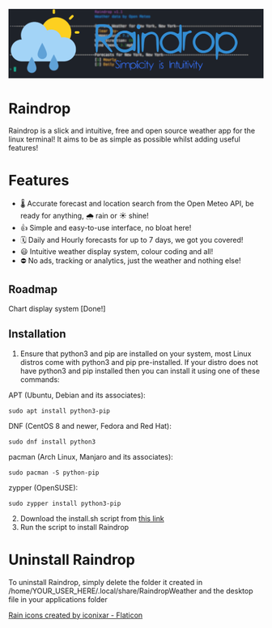 ![Banner Image](/assets/banner.png?raw=true "Banner Image")

# Raindrop
Raindrop is a slick and intuitive, free and open source weather app for the linux terminal! It aims to be as simple as possible whilst adding useful features!

# Features

* 🌡️ Accurate forecast and location search from the Open Meteo API, be ready for anything, 🌧️ rain or ☀️ shine!
* 👍 Simple and easy-to-use interface, no bloat here!
* 🗓️ Daily and Hourly forecasts for up to 7 days, we got you covered!
* 😃 Intuitive weather display system, colour coding and all!
* ⛔ No ads, tracking or analytics, just the weather and nothing else!

## Roadmap

Chart display system [Done!]

## Installation

1. Ensure that python3 and pip are installed on your system, most Linux distros come with python3 and pip pre-installed. If your distro does not have python3 and pip installed then you can install it using one of these commands:

APT (Ubuntu, Debian and its associates):

```
sudo apt install python3-pip
```

DNF (CentOS 8 and newer, Fedora and Red Hat):

```
sudo dnf install python3
```

pacman (Arch Linux, Manjaro and its associates):

```
sudo pacman -S python-pip
```

zypper (OpenSUSE):

```
sudo zypper install python3-pip
```

2. Download the install.sh script from [this link](https://github.com/metalfoxdev/Raindrop/install.sh)
3. Run the script to install Raindrop

# Uninstall Raindrop

To uninstall Raindrop, simply delete the folder it created in /home/YOUR_USER_HERE/.local/share/RaindropWeather and the desktop file in your applications folder

<a href="https://www.flaticon.com/free-icons/rain" title="rain icons">Rain icons created by iconixar - Flaticon</a>
